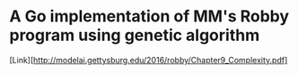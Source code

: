 # A Go implementation of MM's Robby program using genetic algorithm

[Link][http://modelai.gettysburg.edu/2016/robby/Chapter9_Complexity.pdf]
